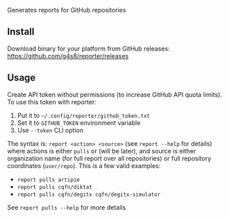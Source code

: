 Generates reports for GitHub repositories

## Install

Download binary for your platform from GitHub releases:
https://github.com/g4s8/reporter/releases

## Usage

Create API token without permissions (to increase GitHub API quota limits).
To use this token with reporter:
 1. Put it to `~/.config/reporter/github_token.txt`
 2. Set it to `GITHUB_TOKEN` environment variable
 3. Use `--token` CLI option

The syntax is: `report <action> <source>` (see `report --help` for details)
where actions is either `pulls` or (will be later),
and source is either organization name (for full report over all repositories)
or full repository coordinates (`user/repo`).
This is a few valid examples:
 - `report pulls artipie`
 - `report pulls cqfn/diktat`
 - `report pulls cqfn/degitx cqfn/degitx-simulator`

See `report pulls --help` for more details

